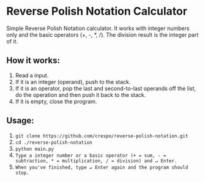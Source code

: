 # Reverse Polish Notation Calculator
Simple Reverse Polish Notation calculator. It works with integer numbers only and the basic operators (+, -, *, /). The division result is the integer part of it.

## How it works:
1. Read a input.
2. If it is an integer (operand), push to the stack.
3. If it is an operator, pop the last and second-to-last operands off the list, do the operation and then push it back to the stack.
4. If it is empty, close the program.

## Usage:
1. ```git clone https://github.com/crespo/reverse-polish-notation.git```
2. ```cd ./reverse-polish-notation```
3. ```python main.py```
4. ```Type a integer number or a basic operator (+ = sum, - = subtraction, * = multiplication, / = division) and ↵ Enter.```
5. ```When you've finished, type ↵ Enter again and the program should stop.```

